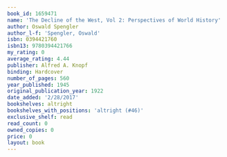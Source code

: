 ```yaml
---
book_id: 1659471
name: 'The Decline of the West, Vol 2: Perspectives of World History'
author: Oswald Spengler
author_l-f: 'Spengler, Oswald'
isbn: 0394421760
isbn13: 9780394421766
my_rating: 0
average_rating: 4.44
publisher: Alfred A. Knopf
binding: Hardcover
number_of_pages: 560
year_published: 1945
original_publication_year: 1922
date_added: '2/28/2017'
bookshelves: altright
bookshelves_with_positions: 'altright (#46)'
exclusive_shelf: read
read_count: 0
owned_copies: 0
price: 0
layout: book
---
```

